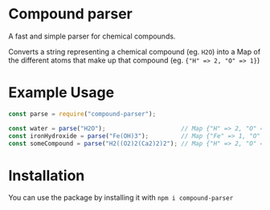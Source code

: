 # Compound parser
A fast and simple parser for chemical compounds. 

Converts a string representing a chemical compound (eg. `H2O`) into a Map of the different atoms that make up that compound (eg. `{"H" => 2, "O" => 1}`)

# Example Usage
```js
const parse = require("compound-parser");

const water = parse("H2O");                     // Map {"H" => 2, "O" => 1}
const ironHydroxide = parse("Fe(OH)3");         // Map {"Fe" => 1, "O" => 3, "H" => 3}
const someCompound = parse("H2((O2)2(Ca2)2)2"); // Map {"H" => 2, "O" => 8, "Ca" => 8}
```
# Installation
You can use the package by installing it with `npm i compound-parser`
